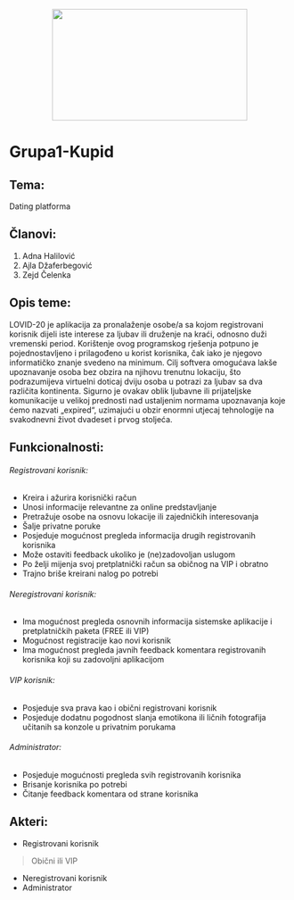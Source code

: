 <p align="center">
  <img width="350" height="200" src="https://github.com/ooad-2019-2020/Grupa1-Kupid/blob/master/AppLogo.jpg">
</p>

# Grupa1-Kupid
## Tema:
Dating platforma
## Članovi:
1. Adna Halilović
2. Ajla Džaferbegović
3. Zejd Čelenka
## Opis teme:
LOVID-20 je aplikacija za pronalaženje osobe/a sa kojom registrovani korisnik dijeli iste interese za ljubav ili druženje na kraći, odnosno duži vremenski period. Korištenje ovog programskog rješenja potpuno je pojednostavljeno i prilagođeno u korist korisnika, čak iako je njegovo informatičko znanje svedeno na minimum. Cilj softvera omogućava lakše upoznavanje osoba bez obzira na njihovu trenutnu lokaciju, što podrazumijeva virtuelni doticaj dviju osoba u potrazi za ljubav sa dva različita kontinenta. Sigurno je ovakav oblik ljubavne ili prijateljske komunikacije u velikoj prednosti nad ustaljenim normama upoznavanja koje ćemo nazvati „expired“, uzimajući u obzir enormni utjecaj tehnologije na svakodnevni život dvadeset i prvog stoljeća.
## Funkcionalnosti:
###### Registrovani korisnik:
- Kreira i ažurira korisnički račun
- Unosi informacije relevantne za online predstavljanje
- Pretražuje osobe na osnovu lokacije ili zajedničkih interesovanja
- Šalje privatne poruke
- Posjeduje mogućnost pregleda informacija drugih registrovanih korisnika
- Može ostaviti feedback ukoliko je (ne)zadovoljan uslugom
- Po želji mijenja svoj pretplatnički račun sa običnog na VIP i obratno
- Trajno briše kreirani nalog po potrebi
###### Neregistrovani korisnik:
- Ima mogućnost pregleda osnovnih informacija sistemske aplikacije i pretplatničkih paketa (FREE ili VIP)
- Mogućnost registracije kao novi korisnik
- Ima mogućnost pregleda javnih feedback komentara registrovanih korisnika koji su zadovoljni aplikacijom
###### VIP korisnik:
- Posjeduje sva prava kao i obični registrovani korisnik
- Posjeduje dodatnu pogodnost slanja emotikona ili ličnih fotografija učitanih sa konzole u privatnim porukama
###### Administrator:
- Posjeduje mogućnosti pregleda svih registrovanih korisnika
- Brisanje korisnika po potrebi
- Čitanje feedback komentara od strane korisnika
## Akteri:
- Registrovani korisnik
> Obični ili VIP
- Neregistrovani korisnik
- Administrator
